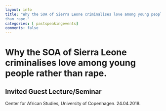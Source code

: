 ```yaml
---
layout: info
title: "Why the SOA of Sierra Leone criminalises love among young people rather
than rape."
categories: [ pastspeakingevents]
comments: false
---
```

# Why the SOA of Sierra Leone criminalises love among young people rather than rape. 


## Invited Guest Lecture/Seminar
Center for African Studies, University of Copenhagen. 24.04.2018.




